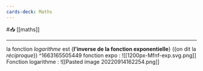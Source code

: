 ```yaml
---
cards-deck: Maths
---
```


#📥 [[maths]]

---
la fonction *logarithme* est {**l'inverse de la fonction exponentielle**} ({on dit la *réciproque*})
^1663165505449
fonction expo :
![[1200px-Mfnf-exp.svg.png]]
Fonction logarithme :
![[Pasted image 20220914162254.png]]
